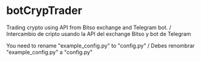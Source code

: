 # botCrypTrader
Trading crypto using API from Bitso exchange and Telegram bot. / Intercambio de cripto usando la API del exchange Bitso y bot de Telegram



You need to rename "example_config.py" to "config.py" / Debes renombrar "example_config.py" a "config.py"